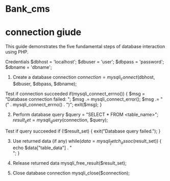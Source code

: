 # Bank_cms

connection giude 
======================================

This guide demonstrates the five fundamental steps of database interaction using PHP.

 Credentials
$dbhost = 'localhost';
$dbuser = 'user';
$dbpass = 'password';
$dbname = 'dbname';

1. Create a database connection
$connection = mysqli_connect($dbhost, $dbuser, $dbpass, $dbname);

Test if connection succeeded
if(mysqli_connect_errno()) {
    $msg = "Database connection failed: ";
    $msg .= mysqli_connect_error();
    $msg .= " (" . mysqli_connect_errno() . ")";
    exit($msg);
}

2. Perform database query
$query = "SELECT * FROM <table_name>";
$result_set = mysqli_query($connection, $query);

Test if query succeeded
if (!$result_set) {
    exit("Database query failed.");
}

3. Use returned data (if any)
while($data= mysqli_fetch_assoc($result_set)) {
    echo $data["table_data"] . "<br />";
}

4. Release returned data
mysqli_free_result($result_set);

5. Close database connection
mysqli_close($connection);

